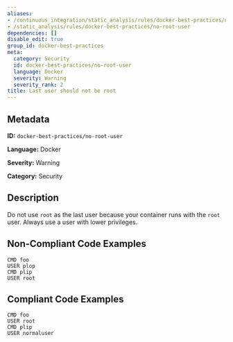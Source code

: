 ```yaml
---
aliases:
- /continuous_integration/static_analysis/rules/docker-best-practices/no-root-user
- /static_analysis/rules/docker-best-practices/no-root-user
dependencies: []
disable_edit: true
group_id: docker-best-practices
meta:
  category: Security
  id: docker-best-practices/no-root-user
  language: Docker
  severity: Warning
  severity_rank: 2
title: Last user should not be root
---
```

<!--  SOURCED FROM https://github.com/DataDog/datadog-static-analyzer-rule-docs -->


## Metadata
**ID:** `docker-best-practices/no-root-user`

**Language:** Docker

**Severity:** Warning

**Category:** Security

## Description
Do not use `root` as the last user because your container runs with the `root` user. Always use a user with lower privileges.

## Non-Compliant Code Examples
```docker
CMD foo
USER plop
CMD plip
USER root
```

## Compliant Code Examples
```docker
CMD foo
USER root
CMD plip
USER normaluser
```
